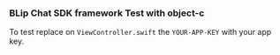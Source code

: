 ### BLip Chat SDK framework Test with object-c 

To test replace on `ViewController.swift` the `YOUR-APP-KEY` with your app key.
